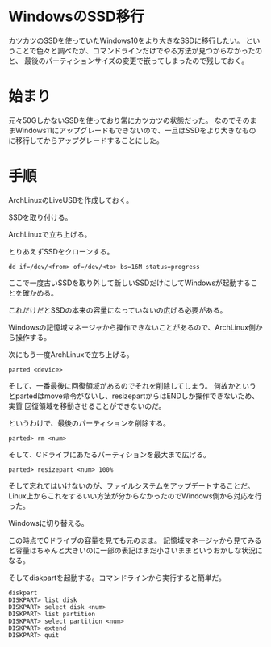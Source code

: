 # WindowsのSSD移行

カツカツのSSDを使っていたWindows10をより大きなSSDに移行したい。
ということで色々と調べたが、コマンドラインだけでやる方法が見つからなかったのと、
最後のパーティションサイズの変更で嵌ってしまったので残しておく。


# 始まり

元々50GしかないSSDを使っており常にカツカツの状態だった。
なのでそのままWindows11にアップグレードもできないので、一旦はSSDをより大きなものに移行してからアップグレードすることにした。

# 手順

ArchLinuxのLiveUSBを作成しておく。

SSDを取り付ける。

ArchLinuxで立ち上げる。

とりあえずSSDをクローンする。

```
dd if=/dev/<from> of=/dev/<to> bs=16M status=progress
```


ここで一度古いSSDを取り外して新しいSSDだけにしてWindowsが起動することを確かめる。

これだけだとSSDの本来の容量になっていないの広げる必要がある。

Windowsの記憶域マネージャから操作できないことがあるので、ArchLinux側から操作する。

次にもう一度ArchLinuxで立ち上げる。

```
parted <device>
```

そして、一番最後に回復領域があるのでそれを削除してしまう。
何故かというとpartedはmove命令がないし、resizepartからはENDしか操作できないため、実質
回復領域を移動させることができないのだ。

というわけで、最後のパーティションを削除する。

```
parted> rm <num>
```

そして、Cドライブにあたるパーティションを最大まで広げる。

```
parted> resizepart <num> 100%
```

そして忘れてはいけないのが、ファイルシステムをアップデートすることだ。
Linux上からこれをするいい方法が分からなかったのでWindows側から対応を行った。

Windowsに切り替える。

この時点でCドライブの容量を見ても元のまま。
記憶域マネージャから見てみると容量はちゃんと大きいのに一部の表記はまだ小さいままというおかしな状況になる。

そしてdiskpartを起動する。コマンドラインから実行すると簡単だ。

```
diskpart
DISKPART> list disk
DISKPART> select disk <num>
DISKPART> list partition
DISKPART> select partition <num>
DISKPART> extend
DISKPART> quit
```




